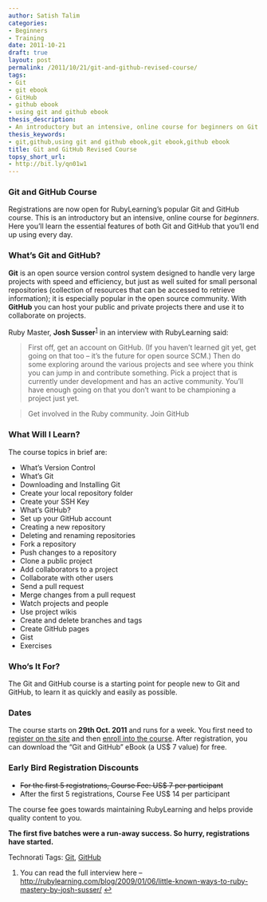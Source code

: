 ```yaml
---
author: Satish Talim
categories:
- Beginners
- Training
date: 2011-10-21
draft: true
layout: post
permalink: /2011/10/21/git-and-github-revised-course/
tags:
- Git
- git ebook
- GitHub
- github ebook
- using git and github ebook
thesis_description:
- An introductory but an intensive, online course for beginners on Git and GitHub.
thesis_keywords:
- git,github,using git and github ebook,git ebook,github ebook
title: Git and GitHub Revised Course
topsy_short_url:
- http://bit.ly/qn01w1
---
```


<div>
  <h3>
    Git and GitHub Course
  </h3>
  
  <p class="update">
    <span class="drop_cap">R</span>egistrations are now open for RubyLearning&#8217;s popular Git and GitHub course. This is an introductory but an intensive, online course for <em>beginners</em>. Here you&#8217;ll learn the essential features of both Git and GitHub that you&#8217;ll end up using every day.
  </p>
  
  <h3>
    What&#8217;s Git and GitHub?
  </h3>
  
  <p>
    <strong>Git</strong> is an open source version control system designed to handle very large projects with speed and efficiency, but just as well suited for small personal repositories (collection of resources that can be accessed to retrieve information); it is especially popular in the open source community. With <strong>GitHub</strong> you can host your public and private projects there and use it to collaborate on projects.
  </p>
  
  <p>
    Ruby Master, <strong>Josh Susser</strong><sup class='footnote'><a href='#fn-6172-1' id='fnref-6172-1'>1</a></sup> in an interview with RubyLearning said:
  </p>
  
  <blockquote>
    <p>
      First off, get an account on GitHub. (If you haven&#8217;t learned git yet, get going on that too &#8211; it&#8217;s the future for open source SCM.) Then do some exploring around the various projects and see where you think you can jump in and contribute something. Pick a project that is currently under development and has an active community. You&#8217;ll have enough going on that you don&#8217;t want to be championing a project just yet.
    </p>
  </blockquote>
  
  <blockquote class="right">
    <p>
      Get involved in the Ruby community. Join GitHub
    </p>
  </blockquote>
  
  <h3>
    What Will I Learn?
  </h3>
  
  <p>
    The course topics in brief are:
  </p>
  
  <ul>
    <li>
      What&#8217;s Version Control
    </li>
    <li>
      What&#8217;s Git
    </li>
    <li>
      Downloading and Installing Git
    </li>
    <li>
      Create your local repository folder
    </li>
    <li>
      Create your SSH Key
    </li>
    <li>
      What&#8217;s GitHub?
    </li>
    <li>
      Set up your GitHub account
    </li>
    <li>
      Creating a new repository
    </li>
    <li>
      Deleting and renaming repositories
    </li>
    <li>
      Fork a repository
    </li>
    <li>
      Push changes to a repository
    </li>
    <li>
      Clone a public project
    </li>
    <li>
      Add collaborators to a project
    </li>
    <li>
      Collaborate with other users
    </li>
    <li>
      Send a pull request
    </li>
    <li>
      Merge changes from a pull request
    </li>
    <li>
      Watch projects and people
    </li>
    <li>
      Use project wikis
    </li>
    <li>
      Create and delete branches and tags
    </li>
    <li>
      Create GitHub pages
    </li>
    <li>
      Gist
    </li>
    <li>
      Exercises
    </li>
  </ul>
  
  <h3>
    Who&#8217;s It For?
  </h3>
  
  <p>
    The Git and GitHub course is a starting point for people new to Git and GitHub, to learn it as quickly and easily as possible.
  </p>
  
  <h3>
    Dates
  </h3>
  
  <p>
    The course starts on <b>29th Oct. 2011</b> and runs for a week. You first need to <a href="http://rubylearning.org/">register on the site</a> and then <a href="http://rubylearning.org/class/course/view.php?id=78">enroll into the course</a>. After registration, you can download the &#8220;Git and GitHub&#8221; eBook (a US$ 7 value) for free.
  </p>
  
  <h3>
    Early Bird Registration Discounts
  </h3>
  
  <ul>
    <li>
      <span style="text-decoration: line-through">For the first 5 registrations, Course Fee: US$ 7 per participant</span>
    </li>
    <li>
      After the first 5 registrations, Course Fee US$ 14 per participant
    </li>
  </ul>
  
  <p>
    The course fee goes towards maintaining RubyLearning and helps provide quality content to you.
  </p>
  
  <p>
    <b>The first five batches were a run-away success. So hurry, registrations have started.</b>
  </p>
</div>

Technorati Tags: <a href="http://technorati.com/tag/Git" rel="tag">Git</a>, <a href="http://technorati.com/tag/GitHub" rel="tag">GitHub</a>

<div class='footnotes'>
  <div class='footnotedivider'>
  </div>
  
  <ol>
    <li id='fn-6172-1'>
      You can read the full interview here &#8211; <a href="http://rubylearning.com/blog/2009/01/06/little-known-ways-to-ruby-mastery-by-josh-susser/">http://rubylearning.com/blog/2009/01/06/little-known-ways-to-ruby-mastery-by-josh-susser/</a> <span class='footnotereverse'><a href='#fnref-6172-1'>&#8617;</a></span>
    </li>
  </ol>
</div>
